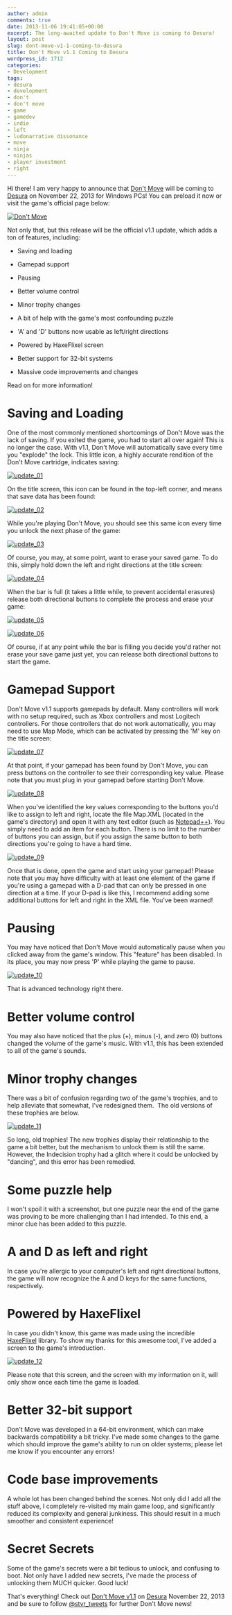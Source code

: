 ```yaml
---
author: admin
comments: true
date: 2013-11-06 19:41:05+00:00
excerpt: The long-awaited update to Don't Move is coming to Desura!
layout: post
slug: dont-move-v1-1-coming-to-desura
title: Don't Move v1.1 Coming to Desura
wordpress_id: 1712
categories:
- Development
tags:
- desura
- development
- don't
- don't move
- game
- gamedev
- indie
- left
- ludonarrative dissonance
- move
- ninja
- ninjas
- player investment
- right
---
```


Hi there! I am very happy to announce that [Don't Move](http://www.desura.com/games/dont-move) will be coming to [Desura](http://www.desura.com/games/dont-move) on November 22, 2013 for Windows PCs! You can preload it now or visit the game's official page below:

[![Don't Move](http://button.desura.com/play/medium/games/24384.png)](http://www.desura.com/games/dont-move)

Not only that, but this release will be the official v1.1 update, which adds a ton of features, including:




  * Saving and loading


  * Gamepad support


  * Pausing


  * Better volume control


  * Minor trophy changes


  * A bit of help with the game's most confounding puzzle


  * 'A' and 'D' buttons now usable as left/right directions


  * Powered by HaxeFlixel screen


  * Better support for 32-bit systems


  * Massive code improvements and changes



Read on for more information!



# Saving and Loading



One of the most commonly mentioned shortcomings of Don't Move was the lack of saving. If you exited the game, you had to start all over again! This is no longer the case. With v1.1, Don't Move will automatically save every time you "explode" the lock. This little icon, a highly accurate rendition of the Don't Move cartridge, indicates saving:

[![update_01](http://www.steverichey.com/wp-content/uploads/2013/11/update_01.png)](http://www.steverichey.com/wp-content/uploads/2013/11/update_01.png)

On the title screen, this icon can be found in the top-left corner, and means that save data has been found:

[![update_02](http://www.steverichey.com/wp-content/uploads/2013/11/update_02.png)](http://www.steverichey.com/wp-content/uploads/2013/11/update_02.png)

While you're playing Don't Move, you should see this same icon every time you unlock the next phase of the game:

[![update_03](http://www.steverichey.com/wp-content/uploads/2013/11/update_03.png)](http://www.steverichey.com/wp-content/uploads/2013/11/update_03.png)

Of course, you may, at some point, want to erase your saved game. To do this, simply hold down the left and right directions at the title screen:

[![update_04](http://www.steverichey.com/wp-content/uploads/2013/11/update_04.png)](http://www.steverichey.com/wp-content/uploads/2013/11/update_04.png)

When the bar is full (it takes a little while, to prevent accidental erasures) release both directional buttons to complete the process and erase your game:

[![update_05](http://www.steverichey.com/wp-content/uploads/2013/11/update_05.png)](http://www.steverichey.com/wp-content/uploads/2013/11/update_05.png)

[![update_06](http://www.steverichey.com/wp-content/uploads/2013/11/update_06.png)](http://www.steverichey.com/wp-content/uploads/2013/11/update_06.png)

Of course, if at any point while the bar is filling you decide you'd rather not erase your save game just yet, you can release both directional buttons to start the game.



# Gamepad Support



Don't Move v1.1 supports gamepads by default. Many controllers will work with no setup required, such as Xbox controllers and most Logitech controllers. For those controllers that do not work automatically, you may need to use Map Mode, which can be activated by pressing the 'M' key on the title screen:

[![update_07](http://www.steverichey.com/wp-content/uploads/2013/11/update_07.png)](http://www.steverichey.com/wp-content/uploads/2013/11/update_07.png)

At that point, if your gamepad has been found by Don't Move, you can press buttons on the controller to see their corresponding key value. Please note that you must plug in your gamepad before starting Don't Move.

[![update_08](http://www.steverichey.com/wp-content/uploads/2013/11/update_08.png)](http://www.steverichey.com/wp-content/uploads/2013/11/update_08.png)

When you've identified the key values corresponding to the buttons you'd like to assign to left and right, locate the file Map.XML (located in the game's directory) and open it with any text editor (such as [Notepad++](http://notepad-plus-plus.org/)). You simply need to add an item for each button. There is no limit to the number of buttons you can assign, but if you assign the same button to both directions you're going to have a hard time.

[![update_09](http://www.steverichey.com/wp-content/uploads/2013/11/update_09.png)](http://www.steverichey.com/wp-content/uploads/2013/11/update_09.png)

Once that is done, open the game and start using your gamepad! Please note that you may have difficulty with at least one element of the game if you're using a gamepad with a D-pad that can only be pressed in one direction at a time. If your D-pad is like this, I recommend adding some additional buttons for left and right in the XML file. You've been warned!



# Pausing



You may have noticed that Don't Move would automatically pause when you clicked away from the game's window. This "feature" has been disabled. In its place, you may now press 'P' while playing the game to pause.

[![update_10](http://www.steverichey.com/wp-content/uploads/2013/11/update_10.png)](http://www.steverichey.com/wp-content/uploads/2013/11/update_10.png)

That is advanced technology right there.



# Better volume control



You may also have noticed that the plus (+), minus (-), and zero (0) buttons changed the volume of the game's music. With v1.1, this has been extended to all of the game's sounds.



# Minor trophy changes



There was a bit of confusion regarding two of the game's trophies, and to help alleviate that somewhat, I've redesigned them.  The old versions of these trophies are below.

[![update_11](http://www.steverichey.com/wp-content/uploads/2013/11/update_11.png)](http://www.steverichey.com/wp-content/uploads/2013/11/update_11.png)

So long, old trophies! The new trophies display their relationship to the game a bit better, but the mechanism to unlock them is still the same. However, the Indecision trophy had a glitch where it could be unlocked by "dancing", and this error has been remedied.



# Some puzzle help



I won't spoil it with a screenshot, but one puzzle near the end of the game was proving to be more challenging than I had intended. To this end, a minor clue has been added to this puzzle.



# A and D as left and right



In case you're allergic to your computer's left and right directional buttons, the game will now recognize the A and D keys for the same functions, respectively.



# Powered by HaxeFlixel



In case you didn't know, this game was made using the incredible [HaxeFlixel](http://www.haxeflixel.com) library. To show my thanks for this awesome tool, I've added a screen to the game's introduction.

[![update_12](http://www.steverichey.com/wp-content/uploads/2013/11/update_12.png)](http://www.steverichey.com/wp-content/uploads/2013/11/update_12.png)

Please note that this screen, and the screen with my information on it, will only show once each time the game is loaded.



# Better 32-bit support



Don't Move was developed in a 64-bit environment, which can make backwards compatibility a bit tricky. I've made some changes to the game which should improve the game's ability to run on older systems; please let me know if you encounter any errors!



# Code base improvements



A whole lot has been changed behind the scenes. Not only did I add all the stuff above, I completely re-visited my main game loop, and significantly reduced its complexity and general junkiness. This should result in a much smoother and consistent experience!



# Secret Secrets



Some of the game's secrets were a bit tedious to unlock, and confusing to boot.  Not only have I added new secrets, I've made the process of unlocking them MUCH quicker.  Good luck!

That's everything! Check out [Don't Move v1.1](http://www.desura.com/games/dont-move) on [Desura](http://www.desura.com/) November 22, 2013 and be sure to follow [@stvr_tweets](https://twitter.com/stvr_tweets) for further Don't Move news!
